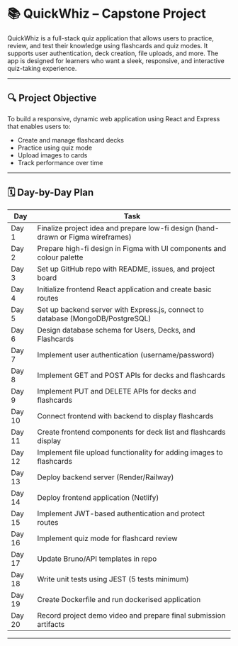 # 📚 QuickWhiz – Capstone Project

QuickWhiz is a full-stack quiz application that allows users to practice, review, and test their knowledge using flashcards and quiz modes. It supports user authentication, deck creation, file uploads, and more. The app is designed for learners who want a sleek, responsive, and interactive quiz-taking experience.

---

## 🔍 Project Objective

To build a responsive, dynamic web application using React and Express that enables users to:
- Create and manage flashcard decks
- Practice using quiz mode
- Upload images to cards
- Track performance over time

---

## 🗓️ Day-by-Day Plan

| **Day** | **Task** |
|--------|----------|
| Day 1  | Finalize project idea and prepare low-fi design (hand-drawn or Figma wireframes) |
| Day 2  | Prepare high-fi design in Figma with UI components and colour palette |
| Day 3  | Set up GitHub repo with README, issues, and project board |
| Day 4  | Initialize frontend React application and create basic routes |
| Day 5  | Set up backend server with Express.js, connect to database (MongoDB/PostgreSQL) |
| Day 6  | Design database schema for Users, Decks, and Flashcards |
| Day 7  | Implement user authentication (username/password) |
| Day 8  | Implement GET and POST APIs for decks and flashcards |
| Day 9  | Implement PUT and DELETE APIs for decks and flashcards |
| Day 10 | Connect frontend with backend to display flashcards |
| Day 11 | Create frontend components for deck list and flashcards display |
| Day 12 | Implement file upload functionality for adding images to flashcards |
| Day 13 | Deploy backend server (Render/Railway) |
| Day 14 | Deploy frontend application (Netlify) |
| Day 15 | Implement JWT-based authentication and protect routes |
| Day 16 | Implement quiz mode for flashcard review |
| Day 17 | Update Bruno/API templates in repo |
| Day 18 | Write unit tests using JEST (5 tests minimum) |
| Day 19 | Create Dockerfile and run dockerised application |
| Day 20 | Record project demo video and prepare final submission artifacts |

---